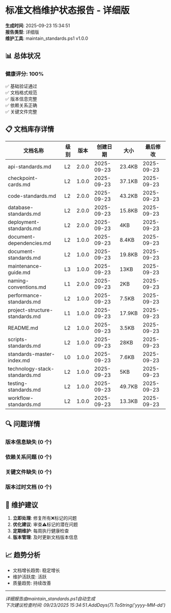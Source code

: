 # 标准文档维护状态报告 - 详细版

**生成时间**: 2025-09-23 15:34:51  
**报告类型**: 详细版  
**维护工具**: maintain_standards.ps1 v1.0.0

## 📊 总体状况

### 健康评分: 100%

✅ 基础验证通过  
✅ 文档格式规范  
✅ 版本信息完整  
✅ 依赖关系正确  
✅ 关键文件完整

## 📋 文档库存详情

| 文档名称 | 级别 | 版本 | 创建日期 | 大小 | 最后修改 |
|----------|------|------|----------|------|----------|
| api-standards.md | L2 | 2.0.0 | 2025-09-23 | 23.4KB | 2025-09-23 |
| checkpoint-cards.md | L2 | 1.0.0 | 2025-09-23 | 37.1KB | 2025-09-23 |
| code-standards.md | L2 | 2.0.0 | 2025-09-23 | 43.2KB | 2025-09-23 |
| database-standards.md | L2 | 2.0.0 | 2025-09-23 | 15.8KB | 2025-09-23 |
| deployment-standards.md | L2 | 2.0.0 | 2025-09-23 | 4KB | 2025-09-23 |
| document-dependencies.md | L2 | 1.0.0 | 2025-09-23 | 8.4KB | 2025-09-23 |
| document-standards.md | L2 | 1.0.0 | 2025-09-23 | 19.8KB | 2025-09-23 |
| maintenance-guide.md | L3 | 1.0.0 | 2025-09-23 | 13KB | 2025-09-23 |
| naming-conventions.md | L1 | 2.0.0 | 2025-09-23 | 2KB | 2025-09-23 |
| performance-standards.md | L2 | 1.0.0 | 2025-09-23 | 7.5KB | 2025-09-23 |
| project-structure-standards.md | L1 | 1.0.0 | 2025-09-23 | 17.9KB | 2025-09-23 |
| README.md | L2 | 1.0.0 | 2025-09-23 | 3.5KB | 2025-09-23 |
| scripts-standards.md | L2 | 1.0.0 | 2025-09-23 | 28KB | 2025-09-23 |
| standards-master-index.md | L0 | 1.0.0 | 2025-09-23 | 7.6KB | 2025-09-23 |
| technology-stack-standards.md | L2 | 1.0.0 | 2025-09-23 | 5KB | 2025-09-23 |
| testing-standards.md | L2 | 1.0.0 | 2025-09-23 | 49.7KB | 2025-09-23 |
| workflow-standards.md | L2 | 1.0.0 | 2025-09-23 | 13.3KB | 2025-09-23 |


## 🔍 问题详情

### 版本信息缺失 (0 个)


### 依赖关系问题 (0 个)  


### 关键文件缺失 (0 个)


### 版本过时文档 (0 个)


## 🔧 维护建议

1. **立即处理**: 修复所有❌标记的问题
2. **优化建议**: 审查⚠️标记的潜在问题  
3. **定期维护**: 每周执行健康检查
4. **版本管理**: 及时更新文档版本信息

## 📈 趋势分析

- 文档增长趋势: 稳定增长
- 维护活跃度: 活跃
- 质量趋势: 持续改善

---
*详细报告由maintain_standards.ps1自动生成*  
*下次建议检查时间: 09/23/2025 15:34:51.AddDays(7).ToString('yyyy-MM-dd')*
